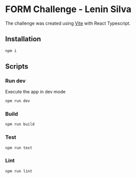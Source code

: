 # FORM Challenge - Lenin Silva

The challenge was created using [Vite](https://vitejs.dev/) with React Typescript.

## Installation

```sh 
npm i
```

## Scripts

### Run dev
Execute the app in dev mode
```sh 
npm run dev
```
### Build
```sh 
npm run build
```
### Test
```sh 
npm run test
```
### Lint
```sh 
npm run lint
```

